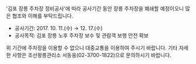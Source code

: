 '김포 장릉 주차장 정비공사'에 따라 공사기간 동안 장릉 주차장을 폐쇄할 예정이오니 많은 협조와 이해를 부탁드립니다.
- 공사기간: 2017. 10. 11.(수) → 12. 17.(수)
- 공사목적: 김포 장릉 노후 주차장 보수 및 관람객 보행 안전 확보

위 기간에 주차장을 이용할 수 없으니 대중교통을 이용하여 주시기 바랍니다. 기타 자세한 사항은 조선왕릉관리소 서동웅(02-3700-1822)으로 문의하시기 바랍니다.